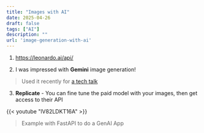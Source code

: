 ```yaml
---
title: "Images with AI"
date: 2025-04-26
draft: false
tags: ["AI"]
description: ""
url: 'image-generation-with-ai'
---
```


1. https://leonardo.ai/api/

2. I was impressed with **Gemini** image generation!

> Used it recently for [a tech talk](https://jalcocert.github.io/JAlcocerT/tech-for-a-trip/)

3. **Replicate** - You can fine tune the paid model with your images, then get access to their API

<!--
https://www.youtube.com/watch?v=lV82LDKT16A 
-->

{{< youtube "lV82LDKT16A" >}}

> Example with FastAPI to do a GenAI App